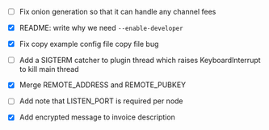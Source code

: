 - [ ] Fix onion generation so that it can handle any channel fees

- [x] README: write why we need `--enable-developer`

- [x] Fix copy example config file copy file bug

- [ ] Add a SIGTERM catcher to plugin thread which raises KeyboardInterrupt to kill main thread

- [x] Merge REMOTE_ADDRESS and REMOTE_PUBKEY

- [ ] Add note that LISTEN_PORT is required per node

- [x] Add encrypted message to invoice description

